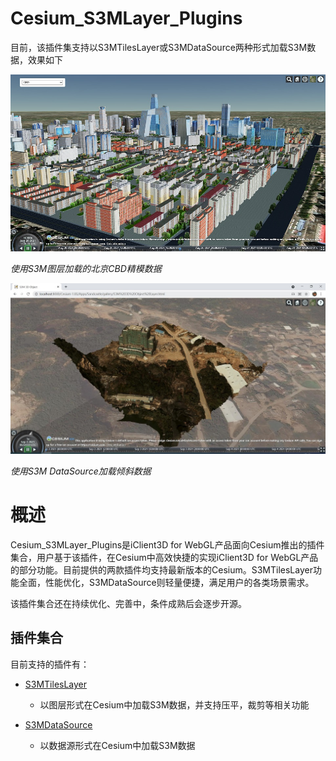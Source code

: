 # Cesium_S3MLayer_Plugins

目前，该插件集支持以S3MTilesLayer或S3MDataSource两种形式加载S3M数据，效果如下

![](./figures/cbd.jpg)

_使用S3M图层加载的北京CBD精模数据_

![](./figures/S3M_DataSource.jpg)

_使用S3M DataSource加载倾斜数据_

# 概述
Cesium_S3MLayer_Plugins是iClient3D for WebGL产品面向Cesium推出的插件集合，用户基于该插件，在Cesium中高效快捷的实现iClient3D for WebGL产品的部分功能。目前提供的两款插件均支持最新版本的Cesium。S3MTilesLayer功能全面，性能优化，S3MDataSource则轻量便捷，满足用户的各类场景需求。


该插件集合还在持续优化、完善中，条件成熟后会逐步开源。

## 插件集合
目前支持的插件有：

* [S3MTilesLayer](./S3MTilesLayer/)

    * 以图层形式在Cesium中加载S3M数据，并支持压平，裁剪等相关功能

* [S3MDataSource](./S3MDataSource/)
    * 以数据源形式在Cesium中加载S3M数据
